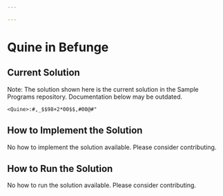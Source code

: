 ```yaml
---

---
```


# Quine in Befunge

## Current Solution

Note: The solution shown here is the current solution in the Sample Programs repository. Documentation below may be outdated.

```Befunge
<Quine>:#,_$$98+2*00$$,#00@#"

```

## How to Implement the Solution

No how to implement the solution available. Please consider contributing.

## How to Run the Solution

No how to run the solution available. Please consider contributing.